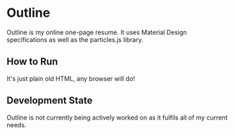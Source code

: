 # Outline

Outline is my online one-page resume. It uses Material Design specifications as well as
the particles.js library.

## How to Run

It's just plain old HTML, any browser will do!

## Development State

Outline is not currently being actively worked on as it fulfils all of my current needs.
